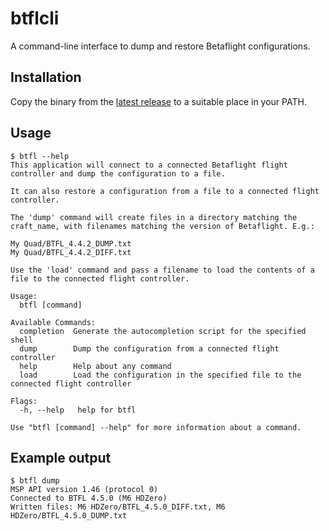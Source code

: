 # btflcli
A command-line interface to dump and restore Betaflight configurations.

## Installation

Copy the binary from the [latest release](releases) to a suitable place in your PATH.

## Usage

```
$ btfl --help
This application will connect to a connected Betaflight flight controller and dump the configuration to a file.

It can also restore a configuration from a file to a connected flight controller.

The 'dump' command will create files in a directory matching the craft_name, with filenames matching the version of Betaflight. E.g.:

My Quad/BTFL_4.4.2_DUMP.txt
My Quad/BTFL_4.4.2_DIFF.txt

Use the 'load' command and pass a filename to load the contents of a file to the connected flight controller.

Usage:
  btfl [command]

Available Commands:
  completion  Generate the autocompletion script for the specified shell
  dump        Dump the configuration from a connected flight controller
  help        Help about any command
  load        Load the configuration in the specified file to the connected flight controller

Flags:
  -h, --help   help for btfl

Use "btfl [command] --help" for more information about a command.
```

## Example output

```
$ btfl dump
MSP API version 1.46 (protocol 0)
Connected to BTFL 4.5.0 (M6 HDZero)
Written files: M6 HDZero/BTFL_4.5.0_DIFF.txt, M6 HDZero/BTFL_4.5.0_DUMP.txt
```